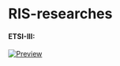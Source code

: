 # RIS-researches


#### ETSI-III: 
[![Preview](https://img.shields.io/badge/Download-%F0%9F%93%84%20PDF-blue.svg)](https://github.com/MohammadRaziei/latex-article-fa/releases/download/__preview__/ETSI-III.pdf)
